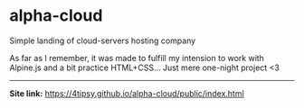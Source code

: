 # alpha-cloud

Simple landing of cloud-servers hosting company  

As far as I remember, it was made to fulfill my intension to work with Alpine.js and a bit practice HTML+CSS...
Just mere one-night project <3

---
 **Site link:** https://4tipsy.github.io/alpha-cloud/public/index.html
